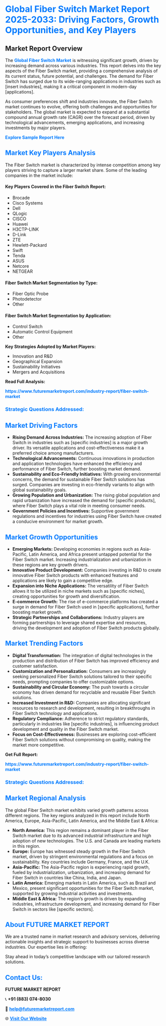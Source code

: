 <h1 style="color: #007BFF;">Global Fiber Switch Market Report 2025-2033: Driving Factors, Growth Opportunities, and Key Players</h1>

<section id="overview">
<h2>Market Report Overview</h2>
<p>The <a href="https://www.futuremarketreport.com/industry-report/fiber-switch-market" style="color: #007BFF; text-decoration: none;"><strong>Global Fiber Switch Market</strong></a> is witnessing significant growth, driven by increasing demand across various industries. This report delves into the key aspects of the Fiber Switch market, providing a comprehensive analysis of its current status, future potential, and challenges. The demand for Fiber Switch has surged due to its wide-ranging applications in industries such as [insert industries], making it a critical component in modern-day [applications].</p>
<p>As consumer preferences shift and industries innovate, the Fiber Switch market continues to evolve, offering both challenges and opportunities for stakeholders. The global market is expected to expand at a substantial compound annual growth rate (CAGR) over the forecast period, driven by technological advancements, emerging applications, and increasing investments by major players.</p>
</section>

<section id="overview">
<p><a href="https://www.futuremarketreport.com/request-sample/reportId=57381" style="color: #007BFF; text-decoration: none;"><strong>Explore Sample Report Here</strong></a></p>
</section>

<section id="key-players">
<h2 style="color: #007BFF;">Market Key Players Analysis</h2>
<p>The Fiber Switch market is characterized by intense competition among key players striving to capture a larger market share. Some of the leading companies in the market include:</p>
<h4>Key Players Covered in the Fiber Switch Report:</h4>
<ul><li>Brocade</li><li>Cisco Systems</li><li>Dell</li><li>QLogic</li><li>CISCO</li><li>Huawei</li><li>H3CTP-LINK</li><li>D-Link</li><li>ZTE</li><li>Hewlett-Packard</li><li>Swift</li><li>Tenda</li><li>ASUS</li><li>Netcore</li><li>NETGEAR</li></ul>
<h4>Fiber Switch Market Segmentation by Type:</h4>
<ul><li>Fiber Optic Probe</li><li>Photodetector</li><li>Other</li></ul>

<h4>Fiber Switch Market Segmentation by Application:</h4>
<ul><li>Control Switch</li><li>Automatic Control Equipment</li><li>Other</li></ul>
<p><strong>Key Strategies Adopted by Market Players:</strong></p>
<ul>
<li>Innovation and R&D</li>
<li>Geographical Expansion</li>
<li>Sustainability Initiatives</li>
<li>Mergers and Acquisitions</li>
</ul>
</section>

<section>
<p><strong>Read Full Analysis: </strong></p><a href="https://www.futuremarketreport.com/industry-report/fiber-switch-market" style="color: #007BFF; text-decoration: none;"><strong>https://www.futuremarketreport.com/industry-report/fiber-switch-market</strong></a>
<h3 style="color: #007BFF;">Strategic Questions Addressed:</h3>
</section>

<section id="driving-factors">
<h2 style="color: #007BFF;">Market Driving Factors</h2>
<ul>
<li><strong>Rising Demand Across Industries:</strong> The increasing adoption of Fiber Switch in industries such as [specific industries] is a major growth driver. Its versatile applications and cost-effectiveness make it a preferred choice among manufacturers.</li>
<li><strong>Technological Advancements:</strong> Continuous innovations in production and application technologies have enhanced the efficiency and performance of Fiber Switch, further boosting market demand.</li>
<li><strong>Sustainability and Eco-Friendly Initiatives:</strong> With growing environmental concerns, the demand for sustainable Fiber Switch solutions has surged. Companies are investing in eco-friendly variants to align with global sustainability goals.</li>
<li><strong>Growing Population and Urbanization:</strong> The rising global population and rapid urbanization have increased the demand for [specific products], where Fiber Switch plays a vital role in meeting consumer needs.</li>
<li><strong>Government Policies and Incentives:</strong> Supportive government regulations and incentives for industries using Fiber Switch have created a conducive environment for market growth.</li>
</ul>
</section>

<section id="growth-opportunities">
<h2 style="color: #007BFF;">Market Growth Opportunities</h2>
<ul>
<li><strong>Emerging Markets:</strong> Developing economies in regions such as Asia-Pacific, Latin America, and Africa present untapped potential for the Fiber Switch market. Increasing industrialization and urbanization in these regions are key growth drivers.</li>
<li><strong>Innovative Product Development:</strong> Companies investing in R&D to create innovative Fiber Switch products with enhanced features and applications are likely to gain a competitive edge.</li>
<li><strong>Expansion into Niche Applications:</strong> The versatility of Fiber Switch allows it to be utilized in niche markets such as [specific niches], creating opportunities for growth and diversification.</li>
<li><strong>E-commerce Growth:</strong> The rise of e-commerce platforms has created a surge in demand for Fiber Switch used in [specific applications], further boosting market growth.</li>
<li><strong>Strategic Partnerships and Collaborations:</strong> Industry players are forming partnerships to leverage shared expertise and resources, driving the development and adoption of Fiber Switch products globally.</li>
</ul>
</section>

<section id="trending-factors">
<h2 style="color: #007BFF;">Market Trending Factors</h2>
<ul>
<li><strong>Digital Transformation:</strong> The integration of digital technologies in the production and distribution of Fiber Switch has improved efficiency and customer satisfaction.</li>
<li><strong>Customization and Personalization:</strong> Consumers are increasingly seeking personalized Fiber Switch solutions tailored to their specific needs, prompting companies to offer customizable options.</li>
<li><strong>Sustainability and Circular Economy:</strong> The push towards a circular economy has driven demand for recyclable and reusable Fiber Switch solutions.</li>
<li><strong>Increased Investment in R&D:</strong> Companies are allocating significant resources to research and development, resulting in breakthroughs in Fiber Switch technology and applications.</li>
<li><strong>Regulatory Compliance:</strong> Adherence to strict regulatory standards, particularly in industries like [specific industries], is influencing product development and quality in the Fiber Switch market.</li>
<li><strong>Focus on Cost-Effectiveness:</strong> Businesses are exploring cost-efficient Fiber Switch solutions without compromising on quality, making the market more competitive.</li>
</ul>
</section>

<section>
<p><strong>Get Full Report: </strong></p><a href="https://www.futuremarketreport.com/industry-report/fiber-switch-market" style="color: #007BFF; text-decoration: none;"><strong>https://www.futuremarketreport.com/industry-report/fiber-switch-market</strong></a>
<h3 style="color: #007BFF;">Strategic Questions Addressed:</h3>
</section>


<section id="regional-analysis">
<h2 style="color: #007BFF;">Market Regional Analysis</h2>
<p>The global Fiber Switch market exhibits varied growth patterns across different regions. The key regions analyzed in this report include North America, Europe, Asia-Pacific, Latin America, and the Middle East & Africa:</p>
<ul>
<li><strong>North America:</strong> This region remains a dominant player in the Fiber Switch market due to its advanced industrial infrastructure and high adoption of new technologies. The U.S. and Canada are leading markets in this region.</li>
<li><strong>Europe:</strong> Europe has witnessed steady growth in the Fiber Switch market, driven by stringent environmental regulations and a focus on sustainability. Key countries include Germany, France, and the U.K.</li>
<li><strong>Asia-Pacific:</strong> The Asia-Pacific region is experiencing rapid growth, fueled by industrialization, urbanization, and increasing demand for Fiber Switch in countries like China, India, and Japan.</li>
<li><strong>Latin America:</strong> Emerging markets in Latin America, such as Brazil and Mexico, present significant opportunities for the Fiber Switch market, supported by growing industrial activities and investments.</li>
<li><strong>Middle East & Africa:</strong> The region’s growth is driven by expanding industries, infrastructure development, and increasing demand for Fiber Switch in sectors like [specific sectors].</li>
</ul>
</section>

<footer>
<h2 style="color: #007BFF;">About FUTURE MARKET REPORT</h2>
<p>We are a trusted name in market research and advisory services, delivering actionable insights and strategic support to businesses across diverse industries. Our expertise lies in offering:</p>

<p>Stay ahead in today’s competitive landscape with our tailored research solutions.</p>

<h2 style="color: #007BFF;">Contact Us:</h2>
<p><strong>FUTURE MARKET REPORT</strong></p>
<p>📞 <strong>+91 (883) 074-8030</strong></p>
<p>📧 <strong><a href="mailto:help@futuremarketreport.com" style="color: #007BFF;">help@futuremarketreport.com</a></strong></p>
<p>🌐 <strong><a href="https://www.futuremarketreport.com/" style="color: #007BFF;">Visit Our Website</a></strong></p>
</footer>